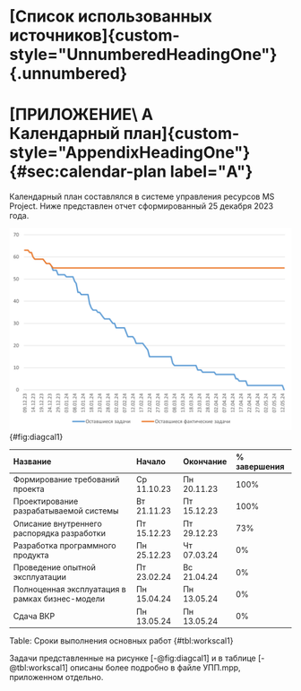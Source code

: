 
<!-- # [Заключение]{custom-style="UnnumberedHeadingOne"} {.unnumbered} -->

# [Список использованных источников]{custom-style="UnnumberedHeadingOne"} {.unnumbered}

<div id="refs" class="references" custom-style="ReferenceItem">
</div>

# [ПРИЛОЖЕНИЕ\ А<br>**Календарный план**]{custom-style="AppendixHeadingOne"} {#sec:calendar-plan label="А"}

Календарный план составлялся в системе управления ресурсов MS Project. Ниже представлен отчет сформированный 25 декабря 2023 года.

![Диаграмма выполненных задач от времени](Календарь-диаграмма.png){#fig:diagcal1}

| Название | Начало | Окончание | % завершения |
|:---|:---|:---|:---|
| Формирование требований проекта  | Ср 11.10.23 | Пн 20.11.23 | 100% | 
| Проектирование разрабатываемой системы  | Вт 21.11.23 | Пт 15.12.23 | 100% | 
| Описание внутреннего распорядка разработки  | Пт 15.12.23 | Пт 29.12.23 | 73% |
| Разработка программного продукта  | Пн 25.12.23 | Чт 07.03.24 | 0% |
| Проведение опытной эксплуатации  | Пт 23.02.24 | Вс 21.04.24 | 0% |
| Полноценная эксплуатация в рамках бизнес-модели  | Пн 15.04.24 | Пн 13.05.24 | 0% |
| Сдача ВКР | Пн 13.05.24 | Пн 13.05.24 | 0% |

Table: Сроки выполнения основных работ {#tbl:workscal1}

Задачи представленные на рисунке [-@fig:diagcal1] и в таблице [-@tbl:workscal1] описаны более подробно в файле УПП.mpp, приложенном отдельно.

<!-- # [ПРИЛОЖЕНИЕ\ А<br>**Финансовая модель проекта "Get a blanket"**]{custom-style="AppendixHeadingOne"} {#sec:fin-model label="A"} -->

<!-- ## [Ненумерованный подзаголовок приложения А]{custom-style="UnnumberedHeadingTwo"} {.unnumbered} -->
